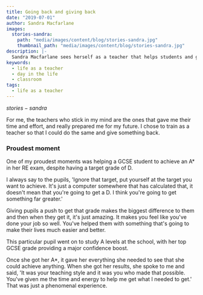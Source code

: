 ```yaml
---
title: Going back and giving back
date: "2019-07-01"
author: Sandra Macfarlane
images:
  stories-sandra:
    path: "media/images/content/blog/stories-sandra.jpg"
    thumbnail_path: "media/images/content/blog/stories-sandra.jpg"
description: |-
  Sandra Macfarlane sees herself as a teacher that helps students and gives them a love for what they have to do, whether they want to do it or not.
keywords:
  - life as a teacher
  - day in the life
  - classroom
tags:
  - life as a teacher
---
```


$stories-sandra$

For me, the teachers who stick in my mind are the ones that gave me their time and effort, and really prepared me for my future. I chose to train as a teacher so that I could do the same and give something back.

### Proudest moment

One of my proudest moments was helping a GCSE student to achieve an A* in her RE exam, despite having a target grade of D.

I always say to the pupils, 'Ignore that target, put yourself at the target you want to achieve. It's just a computer somewhere that has calculated that, it doesn't mean that you're going to get a D. I think you're going to get something far greater.'

Giving pupils a push to get that grade makes the biggest difference to them and then when they get it, it's just amazing. It makes you feel like you've done your job so well. You've helped them with something that's going to make their lives much easier and better.

This particular pupil went on to study A levels at the school, with her top GCSE grade providing a major confidence boost.

Once she got her A*, it gave her everything she needed to see that she could achieve anything. When she got her results, she spoke to me and said, 'It was your teaching style and it was you who made that possible. You've given me the time and energy to help me get what I needed to get.' That was just a phenomenal experience.
